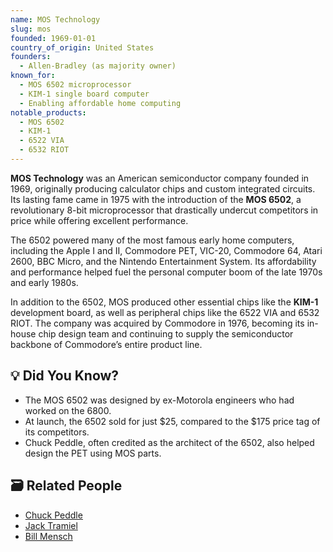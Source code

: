 ```yaml
---
name: MOS Technology
slug: mos
founded: 1969-01-01
country_of_origin: United States
founders:
  - Allen-Bradley (as majority owner)
known_for:
  - MOS 6502 microprocessor
  - KIM-1 single board computer
  - Enabling affordable home computing
notable_products:
  - MOS 6502
  - KIM-1
  - 6522 VIA
  - 6532 RIOT
---
```


**MOS Technology** was an American semiconductor company founded in 1969, originally producing calculator chips and custom integrated circuits. Its lasting fame came in 1975 with the introduction of the **MOS 6502**, a revolutionary 8-bit microprocessor that drastically undercut competitors in price while offering excellent performance.

The 6502 powered many of the most famous early home computers, including the Apple I and II, Commodore PET, VIC-20, Commodore 64, Atari 2600, BBC Micro, and the Nintendo Entertainment System. Its affordability and performance helped fuel the personal computer boom of the late 1970s and early 1980s.

In addition to the 6502, MOS produced other essential chips like the **KIM-1** development board, as well as peripheral chips like the 6522 VIA and 6532 RIOT. The company was acquired by Commodore in 1976, becoming its in-house chip design team and continuing to supply the semiconductor backbone of Commodore’s entire product line.

## 💡 Did You Know?

- The MOS 6502 was designed by ex-Motorola engineers who had worked on the 6800.
- At launch, the 6502 sold for just $25, compared to the $175 price tag of its competitors.
- Chuck Peddle, often credited as the architect of the 6502, also helped design the PET using MOS parts.

## 🗃 Related People

- [Chuck Peddle](../people/chuck-peddle)
- [Jack Tramiel](../people/jack-tramiel)
- [Bill Mensch](../people/bill-mensch)
